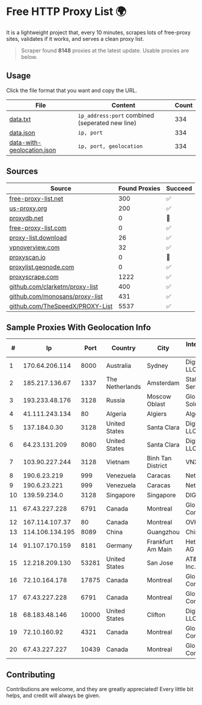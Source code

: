 
# Free HTTP Proxy List 🌍

It is a lightweight project that, every 10 minutes, scrapes lots of free-proxy sites, validates if it works, and serves a clean proxy list.


> Scraper found **8148** proxies at the latest update. Usable proxies are below.

## Usage

Click the file format that you want and copy the URL.


|File|Content|Count|
|----|-------|-----|
|[data.txt](https://raw.githubusercontent.com/themiralay/Proxy-List-World/master/data.txt)|`ip_address:port` combined (seperated new line)|334|
|[data.json](https://raw.githubusercontent.com/themiralay/Proxy-List-World/master/data.json)|`ip, port`|334|
|[data-with-geolocation.json](https://raw.githubusercontent.com/themiralay/Proxy-List-World/master/data-with-geolocation.json)|`ip, port, geolocation`|334|

## Sources

|Source|Found Proxies|Succeed|
|------|-------------|-------|
|[free-proxy-list.net](https://free-proxy-list.net)|300|✅|
|[us-proxy.org](https://www.us-proxy.org)|200|✅|
|[proxydb.net](http://proxydb.net)|0|🚫|
|[free-proxy-list.com](https://free-proxy-list.com/?page=&port=&type%5B%5D=http&type%5B%5D=https&up_time=0&search=Search)|0|✅|
|[proxy-list.download](https://www.proxy-list.download/HTTP)|26|✅|
|[vpnoverview.com](https://vpnoverview.com/privacy/anonymous-browsing/free-proxy-servers)|32|✅|
|[proxyscan.io](https://www.proxyscan.io)|0|🚫|
|[proxylist.geonode.com](https://proxylist.geonode.com/api/proxy-list?limit=300&page=1&sort_by=lastChecked&sort_type=desc&protocols=http,https)|0|✅|
|[proxyscrape.com](https://api.proxyscrape.com/v2/?request=displayproxies&protocol=http&timeout=10000&country=all&ssl=all&anonymity=all)|1222|✅|
|[github.com/clarketm/proxy-list](https://raw.githubusercontent.com/clarketm/proxy-list/master/proxy-list-raw.txt)|400|✅|
|[github.com/monosans/proxy-list](https://raw.githubusercontent.com/monosans/proxy-list/main/proxies/http.txt)|431|✅|
|[github.com/TheSpeedX/PROXY-List](https://raw.githubusercontent.com/TheSpeedX/PROXY-List/master/http.txt)|5537|✅|


## Sample Proxies With Geolocation Info

|#|Ip|Port|Country|City|Internet Service Provider|
|-|--|----|-------|----|-------------------------|
|1|170.64.206.114|8000|Australia|Sydney|DigitalOcean, LLC|
|2|185.217.136.67|1337|The Netherlands|Amsterdam|Stallion Network Services Limited|
|3|193.233.48.176|3128|Russia|Moscow Oblast|Global Internet Solutions LLC|
|4|41.111.243.134|80|Algeria|Algiers|Algerie Telecom|
|5|137.184.0.30|3128|United States|Santa Clara|DigitalOcean, LLC|
|6|64.23.131.209|8080|United States|Santa Clara|DigitalOcean, LLC|
|7|103.90.227.244|3128|Vietnam|Binh Tan District|VNXCLOUD|
|8|190.6.23.219|999|Venezuela|Caracas|Net Uno|
|9|190.6.23.221|999|Venezuela|Caracas|Net Uno|
|10|139.59.234.0|3128|Singapore|Singapore|DIGITALOCEAN|
|11|67.43.227.228|6791|Canada|Montreal|GloboTech Communications|
|12|167.114.107.37|80|Canada|Montreal|OVH SAS|
|13|114.106.134.195|8089|China|Guangzhou|Chinanet|
|14|91.107.170.159|8181|Germany|Frankfurt Am Main|Hetzner Online AG|
|15|12.218.209.130|53281|United States|San Jose|AT&T Services, Inc.|
|16|72.10.164.178|17875|Canada|Montreal|GloboTech Communications|
|17|67.43.227.228|6791|Canada|Montreal|GloboTech Communications|
|18|68.183.48.146|10000|United States|Clifton|DigitalOcean, LLC|
|19|72.10.160.92|4321|Canada|Montreal|GloboTech Communications|
|20|67.43.227.227|10439|Canada|Montreal|GloboTech Communications|



## Contributing

Contributions are welcome, and they are greatly appreciated! Every
little bit helps, and credit will always be given.

